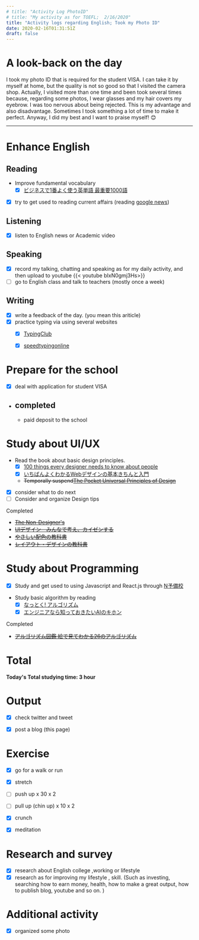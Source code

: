```yaml
---
# title: "Activity Log PhotoID"
# title: "My activity as for TOEFL;  2/16/2020"
title: "Activity logs regarding English; Took my Photo ID"
date: 2020-02-16T01:31:51Z
draft: false
---
```


# A look-back on the day
I took my photo ID that is required for the student VISA. I can take it by myself at home, but the quality is not so good so that I visited the camera shop. Actually, I visited more than one time and been took several times because, regarding some photos, I wear glasses and my hair covers my eyebrow. I was too nervous about being rejected. This is my advantage and also disadvantage. Sometimes I took something a lot of time to make it perfect. Anyway, I did my best and I want to praise myself! 😊













---



# Enhance English

## Reading

- Improve fundamental vocabulary
  - [x] [ビジネスで1番よく使う英単語 最重要1000語](https://www.amazon.co.jp/dp/4863922965/)
- [x] try to get used to reading current affairs (reading [google news](https://news.google.com/))
  <!--[Core 1900](https://www.amazon.co.jp/dp/4862900747/)-->
  <!--[文脈で覚える IELTS英単語 ](https://www.amazon.co.jp/dp/4887246226/)-->

## Listening

- [x] listen to English news or Academic video 

## Speaking

- [x] record my talking, chatting and speaking as for my daily activity, and then upload to youtube
  {{< youtube bIxN0gmj3Hs>}}
- [ ] go to English class and talk to teachers (mostly once a week)

## Writing

- [x] write a feedback of the day. (you mean this ariticle)
- [x] practice typing via using several websites
  - [x] [TypingClub](https://www.typingclub.com)
  - [x] [speedtypingonline](https://www.speedtypingonline.com/games/type-the-alphabet.php)


# Prepare for the school

- [x] deal with application for student VISA

- ## completed

  - paid deposit to the school




# Study about UI/UX

- Read the book about basic design principles.
  - [x] [100 things every designer needs to know about people](https://www.amazon.com/dp/4873115574)
  - [x] [いちばんよくわかるWebデザインの基本きちんと入門 ](https://www.amazon.com/dp/4797389656)
  - ~~Temporally suspend[The Pocket Universal Principles of Design](https://www.amazon.com/dp/1631590405/)~~
- [x] consider what to do next
- [ ] Consider and organize Design tips

Completed

- ~~[The Non-Designer's](https://www.amazon.com/dp/0133966151/)~~
- ~~[UIデザイン　みんなで考え、カイゼンする](https://www.amazon.co.jp/dp/B07PQF8TBW/)~~
- ~~[やさしい配色の教科書](https://www.amazon.co.jp/dp/4844367714/)~~
- ~~[レイアウト・デザインの教科書](https://www.amazon.co.jp/dp/B07NYN1681/)~~

# Study about Programming

- [x] Study and get used to using Javascript and React.js through [N予備校](www.nnn.ed.nico) 
- Study basic algorithm by reading
  - [x] [なっとく! アルゴリズム](https://www.amazon.co.jp/dp/4798143359/)
  - [x] [エンジニアなら知っておきたいAIのキホン ](https://www.amazon.com/dp/4295005355)

Completed

- ~~[アルゴリズム図鑑 絵で見てわかる26のアルゴリズム](https://www.amazon.co.jp/gp/product/4798149772/)~~

# Total

**Today's Total studying time:   3  hour**



# Output

- [x] check twitter and tweet

- [x] post a blog (this page)

  

# Exercise

- [x] go for a walk or run

- [x] stretch

- [ ] push up x 30 x 2

- [ ] pull up (chin up) x 10 x 2

- [x] crunch

- [x] meditation

  


# Research and survey

- [x] research about English college ,working or lifestyle
- [x] research as for improving my lifestyle , skill. (Such as investing, searching how to earn money, health, how to make a great output, how to publish blog, youtube and so on. )

# Additional activity

- [x] organized some photo